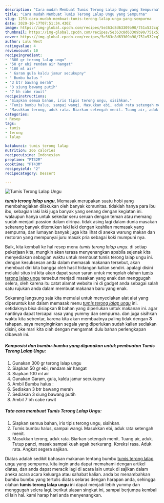 ```yaml
---
description: "Cara mudah Membuat Tumis Terong Lalap Ungu yang Sempurna"
title: "Cara mudah Membuat Tumis Terong Lalap Ungu yang Sempurna"
slug: 1253-cara-mudah-membuat-tumis-terong-lalap-ungu-yang-sempurna
date: 2020-10-17T07:51:34.430Z
image: https://img-global.cpcdn.com/recipes/5e363c8d63309b90/751x532cq70/tumis-terong-lalap-ungu-foto-resep-utama.jpg
thumbnail: https://img-global.cpcdn.com/recipes/5e363c8d63309b90/751x532cq70/tumis-terong-lalap-ungu-foto-resep-utama.jpg
cover: https://img-global.cpcdn.com/recipes/5e363c8d63309b90/751x532cq70/tumis-terong-lalap-ungu-foto-resep-utama.jpg
author: Lulu West
ratingvalue: 4
reviewcount: 10
recipeingredient:
- "300 gr terong lalap ungu"
- "50 gr ebi rendam air hangat"
- "100 ml air"
- " Garam gula kaldu jamur secukupny"
- " Bumbu halus "
- "3 btr bawang merah"
- "3 siung bawang putih"
- "7 bh cabe rawit"
recipeinstructions:
- "Siapkan semua bahan, iris tipis terong ungu, sisihkan."
- "Tumis bumbu halus, sampai wangi. Masukkan ebi, aduk rata setengah menit."
- "Masukkan terong, aduk rata. Biarkan setengah menit. Tuang air, aduk. Tutup panci, masak sampai kuah agak berkurang. Koreksi rasa. Aduk rata. Angkat segera sajikan."
categories:
- Resep
tags:
- tumis
- terong
- lalap

katakunci: tumis terong lalap 
nutrition: 266 calories
recipecuisine: Indonesian
preptime: "PT32M"
cooktime: "PT43M"
recipeyield: "2"
recipecategory: Dessert

---
```



![Tumis Terong Lalap Ungu](https://img-global.cpcdn.com/recipes/5e363c8d63309b90/751x532cq70/tumis-terong-lalap-ungu-foto-resep-utama.jpg)

<b><i>tumis terong lalap ungu</i></b>, Memasak merupakan suatu hobi yang membahagiakan dilakukan oleh banyak komunitas. tidaklah hanya para ibu ibu, sebagian laki laki juga banyak yang senang dengan kegiatan ini. walaupun hanya untuk sekedar seru seruan dengan teman atau memang sudah menjadi passion dalam dirinya. tidak asing lagi dalam dunia masakan sekarang banyak ditemukan laki laki dengan keahlian memasak yang sempurna, dan lumayan banyak juga kita lihat di aneka warung makan dan restoran yang mempunyai juru masak pria sebagai koki mumpuni nya.



Baik, kita kembali ke hal resep menu <i>tumis terong lalap ungu</i>. di setiap pekerjaan kita, mungkin akan terasa menyenangkan apabila sejenak kita menyediakan sebagian waktu untuk membuat tumis terong lalap ungu ini. dengan kesuksesan anda dalam memasak makanan tersebut, akan membuat diri kita bangga oleh hasil hidangan kalian sendiri. apalagi disini melalui situs ini kita akan dapat saran saran untuk mengolah olahan <u>tumis terong lalap ungu</u> tersebut menjadi masakan yang enak dan menggugah selera, oleh karena itu catat alamat website ini di gadget anda sebagai salah satu rujukan anda dalam membuat makanan baru yang enak.


Sekarang langsung saja kita memulai untuk menyediakan alat alat yang diperuntuk kan dalam memasak menu <u><i>tumis terong lalap ungu</i></u> ini. setidaknya bisa disiapkan <b>8</b> bahan yang diperlukan untuk makanan ini. agar nantinya dapat tercapai rasa yang yummy dan sempurna. dan juga sisihkan waktu kita sebentar, karena kita akan membuatnya paling tidak dengan <b>3</b> tahapan. saya menginginkan segala yang diperlukan sudah kalian sediakan disini, oke mari kita olah dengan mengamati dulu bahan perlengkapan dibawah ini.

<!--inarticleads1-->

##### Komposisi dan bumbu-bumbu yang digunakan untuk pembuatan Tumis Terong Lalap Ungu:

1. Gunakan 300 gr terong lalap ungu
1. Siapkan 50 gr ebi, rendam air hangat
1. Siapkan 100 ml air
1. Gunakan  Garam, gula, kaldu jamur secukupny
1. Ambil  Bumbu halus :
1. Sediakan 3 btr bawang merah
1. Sediakan 3 siung bawang putih
1. Ambil 7 bh cabe rawit




<!--inarticleads2-->

##### Tata cara membuat Tumis Terong Lalap Ungu:

1. Siapkan semua bahan, iris tipis terong ungu, sisihkan.
1. Tumis bumbu halus, sampai wangi. Masukkan ebi, aduk rata setengah menit.
1. Masukkan terong, aduk rata. Biarkan setengah menit. Tuang air, aduk. Tutup panci, masak sampai kuah agak berkurang. Koreksi rasa. Aduk rata. Angkat segera sajikan.




Diatas adalah sedikit bahasan makanan tentang bumbu <u>tumis terong lalap ungu</u> yang sempurna. kita ingin anda dapat memahami dengan artikel diatas, dan anda dapat meracik lagi di acara lain untuk di sajikan dalam aneka acara acara keluarga atau sahabat kalian. anda bs menambahkan bumbu bumbu yang tertulis diatas selaras dengan harapan anda, sehingga olahan <b>tumis terong lalap ungu</b> ini dapat menjadi lebih yummy dan menggugah selera lagi. berikut ulasan singkat ini, sampai berjumpa kembali di lain hal. kami harap hari anda menyenangkan.
